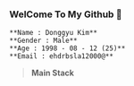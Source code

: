 ### WelCome To My Github 👋
```
**Name : Donggyu Kim**
**Gender : Male**
**Age : 1998 - 08 - 12 (25)**
**Email : ehdrbsla12000@**
```
> __Main Stack__

<!--
**donggyu1998/donggyu1998** is a ✨ _special_ ✨ repository because its `README.md` (this file) appears on your GitHub profile.

Here are some ideas to get you started:

- 🔭 I’m currently working on ...
- 🌱 I’m currently learning ...
- 👯 I’m looking to collaborate on ...
- 🤔 I’m looking for help with ...
- 💬 Ask me about ...
- 📫 How to reach me: ...
- 😄 Pronouns: ...
- ⚡ Fun fact: ...
-->
